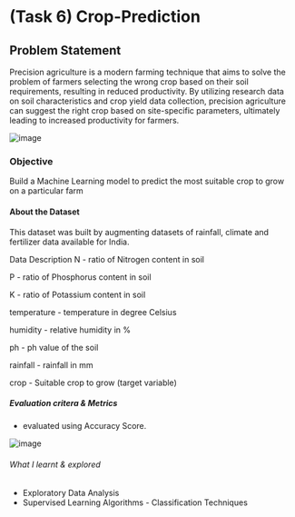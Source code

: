 # (Task 6) Crop-Prediction 

## Problem Statement
Precision agriculture is a modern farming technique that aims to solve the problem of farmers selecting the wrong crop based on their soil requirements, resulting in reduced productivity. By utilizing research data on soil characteristics and crop yield data collection, precision agriculture can suggest the right crop based on site-specific parameters, ultimately leading to increased productivity for farmers.


![image](https://user-images.githubusercontent.com/51507434/228625685-1474ba57-66ab-45cf-9de3-c4c663bb8af5.png)

### Objective
Build a Machine Learning model to predict the most suitable crop to grow on a particular farm


#### About the Dataset

This dataset was built by augmenting datasets of rainfall, climate and fertilizer data available for India.

Data Description
N - ratio of Nitrogen content in soil

P - ratio of Phosphorus content in soil

K - ratio of Potassium content in soil

temperature - temperature in degree Celsius

humidity - relative humidity in %

ph - ph value of the soil

rainfall - rainfall in mm

crop - Suitable crop to grow (target variable)



##### Evaluation critera & Metrics
  - evaluated using Accuracy Score.
  
![image](https://user-images.githubusercontent.com/51507434/228628737-0427309f-fe3e-4ff6-8e8b-d48c277a0efa.png)


###### What I learnt & explored 
 - Exploratory Data Analysis 
 - Supervised Learning Algorithms - Classification Techniques




